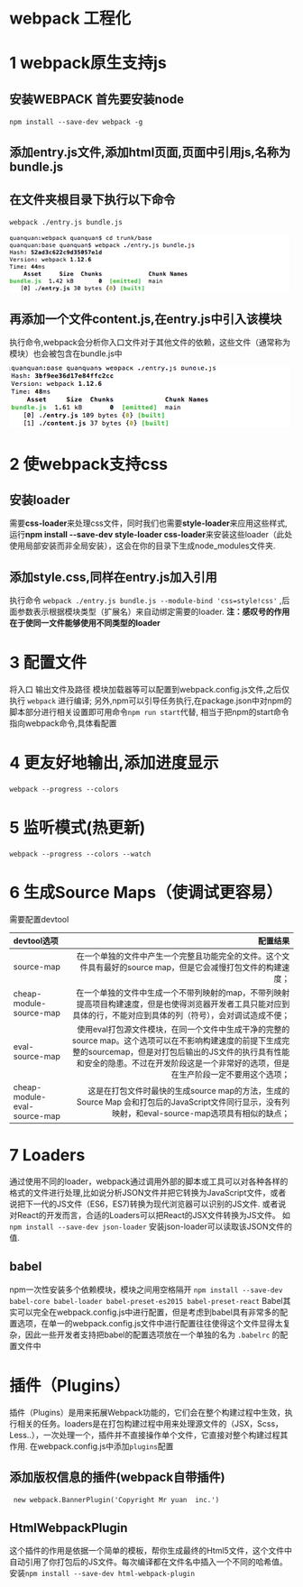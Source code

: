 # webpack 工程化

# 1 webpack原生支持js
## 安装WEBPACK 首先要安装node
 `npm install --save-dev webpack -g`
## 添加entry.js文件,添加html页面,页面中引用js,名称为bundle.js

## 在文件夹根目录下执行以下命令
`webpack ./entry.js bundle.js`

![](./app/img/1.png)

## 再添加一个文件content.js,在entry.js中引入该模块
执行命令,webpack会分析你入口文件对于其他文件的依赖，这些文件（通常称为模块）也会被包含在bundle.js中

 ![](./app/img/2.png)
 
# 2 使webpack支持css
 
## 安装loader
 需要**css-loader**来处理css文件，同时我们也需要**style-loader**来应用这些样式,
 运行**npm install --save-dev style-loader css-loader**来安装这些loader（此处使用局部安装而非全局安装），这会在你的目录下生成node_modules文件夹.
 
## 添加style.css,同样在entry.js加入引用
 执行命令 `webpack ./entry.js bundle.js --module-bind 'css=style!css'` ,后面参数表示根据模块类型（扩展名）来自动绑定需要的loader.
 **注：感叹号的作用在于使同一文件能够使用不同类型的loader**
 
# 3 配置文件
将入口 输出文件及路径 模块加载器等可以配置到webpack.config.js文件,之后仅执行 `webpack` 进行编译;
另外,npm可以引导任务执行,在package.json中对npm的脚本部分进行相关设置即可用命令`npm run start`代替, 相当于把npm的start命令指向webpack命令,具体看配置 

# 4 更友好地输出,添加进度显示
`webpack --progress --colors`

# 5 监听模式(热更新)
`webpack --progress --colors --watch`

# 6 生成Source Maps（使调试更容易）
需要配置devtool

|    devtool选项    |    配置结果 |
| :--------------    | --------:|
|    source-map      | 在一个单独的文件中产生一个完整且功能完全的文件。这个文件具有最好的source map，但是它会减慢打包文件的构建速度；|
| cheap-module-source-map     | 在一个单独的文件中生成一个不带列映射的map，不带列映射提高项目构建速度，但是也使得浏览器开发者工具只能对应到具体的行，不能对应到具体的列（符号），会对调试造成不便；|
| eval-source-map      |   使用eval打包源文件模块，在同一个文件中生成干净的完整的source map。这个选项可以在不影响构建速度的前提下生成完整的sourcemap，但是对打包后输出的JS文件的执行具有性能和安全的隐患。不过在开发阶段这是一个非常好的选项，但是在生产阶段一定不要用这个选项； |
| cheap-module-eval-source-map      |    这是在打包文件时最快的生成source map的方法，生成的Source Map 会和打包后的JavaScript文件同行显示，没有列映射，和eval-source-map选项具有相似的缺点； |


# 7 Loaders
通过使用不同的loader，webpack通过调用外部的脚本或工具可以对各种各样的格式的文件进行处理,比如说分析JSON文件并把它转换为JavaScript文件，或者说把下一代的JS文件（ES6，ES7)转换为现代浏览器可以识别的JS文件.
或者说对React的开发而言，合适的Loaders可以把React的JSX文件转换为JS文件。
如 `npm install --save-dev json-loader` 安装json-loader可以读取该JSON文件的值.
## babel
 npm一次性安装多个依赖模块，模块之间用空格隔开
`npm install --save-dev babel-core babel-loader babel-preset-es2015 babel-preset-react`
Babel其实可以完全在webpack.config.js中进行配置，但是考虑到babel具有非常多的配置选项，在单一的webpack.config.js文件中进行配置往往使得这个文件显得太复杂，因此一些开发者支持把babel的配置选项放在一个单独的名为 `.babelrc` 的配置文件中

# 插件（Plugins）
插件（Plugins）是用来拓展Webpack功能的，它们会在整个构建过程中生效，执行相关的任务。loaders是在打包构建过程中用来处理源文件的（JSX，Scss，Less..），一次处理一个，插件并不直接操作单个文件，它直接对整个构建过程其作用.
在webpack.config.js中添加`plugins`配置
## 添加版权信息的插件(webpack自带插件)
` new webpack.BannerPlugin('Copyright Mr yuan  inc.')`
## HtmlWebpackPlugin
这个插件的作用是依据一个简单的模板，帮你生成最终的Html5文件，这个文件中自动引用了你打包后的JS文件。每次编译都在文件名中插入一个不同的哈希值。
安装`npm install --save-dev html-webpack-plugin`
